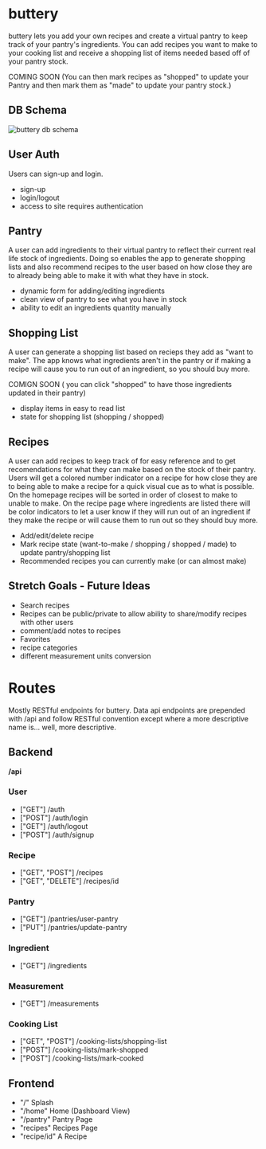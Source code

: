 # buttery

buttery lets you add your own recipes and create a virtual pantry to keep track of your pantry's ingredients. You can add recipes you want to make to your cooking list and receive a shopping list of items needed based off of your pantry stock.

COMING SOON (You can then mark recipes as "shopped" to update your Pantry and then mark them as "made" to update your pantry stock.)

## DB Schema

![buttery db schema](https://i.imgur.com/kdGlheD.png)

## User Auth

Users can sign-up and login.

- sign-up
- login/logout
- access to site requires authentication

## Pantry

A user can add ingredients to their virtual pantry to reflect their current real life stock of ingredients. Doing so enables the app to generate
shopping lists and also recommend recipes to the user based on how close they are to already being able to make it with what they have in stock.

- dynamic form for adding/editing ingredients 
- clean view of pantry to see what you have in stock
- ability to edit an ingredients quantity manually 

## Shopping List

A user can generate a shopping list based on recieps they add as "want to make". The app knows what ingredients aren't in the pantry or if making a recipe will cause you to run out of an ingredient, so you should buy more.

COMIGN SOON ( you can click "shopped" to have those ingredients updated in their pantry)

- display items in easy to read list
- state for shopping list (shopping / shopped)

## Recipes

A user can add recipes to keep track of for easy reference and to get recomendations for what they can make based on the stock of their pantry.
Users will get a colored number indicator on a recipe for how close they are to being able to make a recipe for a quick visual cue as to what is possible. On the homepage recipes will be sorted in order of closest to make to unable to make. On the recipe page where ingredients are listed there will be color indicators to let a user know if they will run out of an ingredient if they make the recipe or will cause them to run out so they should buy more.

- Add/edit/delete recipe
- Mark recipe state (want-to-make / shopping / shopped / made) to update pantry/shopping list
- Recommended recipes you can currently make (or can almost make)


## Stretch Goals - Future Ideas

- Search recipes
- Recipes can be public/private to allow ability to share/modify recipes with other users
- comment/add notes to recipes
- Favorites
- recipe categories
- different measurement units conversion

# Routes
Mostly RESTful endpoints for buttery. Data api endpoints are prepended with /api and follow RESTful convention except where a more descriptive name is... well, more descriptive.

## Backend

**/api**

### User

- ["GET"] /auth 
- ["POST"] /auth/login
- ["GET"] /auth/logout
- ["POST"] /auth/signup

### Recipe

- ["GET", "POST"] /recipes
- ["GET", "DELETE"] /recipes/id

### Pantry

- ["GET"] /pantries/user-pantry
- ["PUT"] /pantries/update-pantry

### Ingredient

- ["GET"] /ingredients

### Measurement

- ["GET"] /measurements

### Cooking List

- ["GET", "POST"] /cooking-lists/shopping-list
- ["POST"] /cooking-lists/mark-shopped
- ["POST"] /cooking-lists/mark-cooked

## Frontend

 - "/" Splash
 - "/home" Home (Dashboard View)
 - "/pantry" Pantry Page
 - "recipes" Recipes Page
 - "recipe/id" A Recipe
